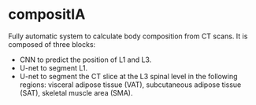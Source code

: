 # compositIA

Fully automatic system to calculate body composition from CT scans. It is composed of three blocks:

* CNN to predict the position of L1 and L3.
* U-net to segment L1.
* U-net to segment the CT slice at the L3 spinal level in the following regions: visceral adipose tissue (VAT), subcutaneous adipose tissue (SAT), skeletal muscle area (SMA).
